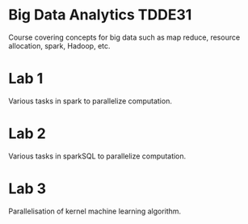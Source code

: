 # Big Data Analytics TDDE31
Course covering concepts for big data such as map reduce, resource allocation, spark, Hadoop, etc.

# Lab 1
Various tasks in spark to parallelize computation.

# Lab 2
Various tasks in sparkSQL to parallelize computation.

# Lab 3
Parallelisation of kernel machine learning algorithm.